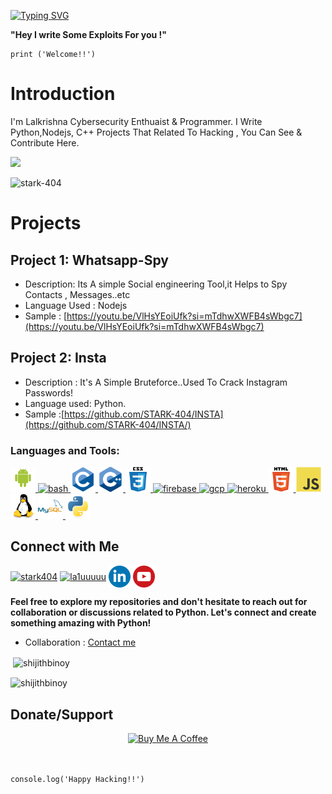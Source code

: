 <a href="https://git.io/typing-svg"><img src="https://readme-typing-svg.demolab.com?font=Fira+Code&size=30&pause=1000&width=435&lines=Lal Krishna;CYBER+ENTHUAIST;Programmer; RESEARCHER;" alt="Typing SVG" /></a>

**"Hey I write Some  Exploits For you !"**
``` 
print ('Welcome!!')
 ```




# Introduction
I'm Lalkrishna Cybersecurity Enthuaist & Programmer. I  Write Python,Nodejs,
C++ Projects That Related To Hacking , You Can See & Contribute Here.

<img src="https://media0.giphy.com/media/C4NdKtRaQE9m8/giphy.webp?cid=6c09b9521034b8fd75dde569f985dab98b6ec6ff86be509b&ep=v1_internal_gifs_gifId&rid=giphy.webp&ct=g"/>


<p align="left"> <img src="https://komarev.com/ghpvc/?username=stark-404&label=Profile%20views&color=0e75b6&style=flat" alt="stark-404" /> </p>


# Projects
## Project 1: Whatsapp-Spy 
- Description: Its A simple Social engineering Tool,it Helps to Spy Contacts , Messages..etc
- Language Used : Nodejs
- Sample : [https://youtu.be/VlHsYEoiUfk?si=mTdhwXWFB4sWbgc7](https://youtu.be/VlHsYEoiUfk?si=mTdhwXWFB4sWbgc7)
## Project 2: Insta
- Description : It's A Simple Bruteforce..Used To Crack Instagram Passwords!
- Language used: Python.
- Sample :[https://github.com/STARK-404/INSTA](https://github.com/STARK-404/INSTA/)

  

<h3 align="left">Languages and Tools:</h3>
<p align="left"> <a href="https://developer.android.com" target="_blank" rel="noreferrer"> <img src="https://raw.githubusercontent.com/devicons/devicon/master/icons/android/android-original-wordmark.svg" alt="android" width="40" height="40"/> </a> <a href="https://www.gnu.org/software/bash/" target="_blank" rel="noreferrer"> <img src="https://www.vectorlogo.zone/logos/gnu_bash/gnu_bash-icon.svg" alt="bash" width="40" height="40"/> </a> <a href="https://www.cprogramming.com/" target="_blank" rel="noreferrer"> <img src="https://raw.githubusercontent.com/devicons/devicon/master/icons/c/c-original.svg" alt="c" width="40" height="40"/> </a> <a href="https://www.w3schools.com/cpp/" target="_blank" rel="noreferrer"> <img src="https://raw.githubusercontent.com/devicons/devicon/master/icons/cplusplus/cplusplus-original.svg" alt="cplusplus" width="40" height="40"/> </a> <a href="https://www.w3schools.com/css/" target="_blank" rel="noreferrer"> <img src="https://raw.githubusercontent.com/devicons/devicon/master/icons/css3/css3-original-wordmark.svg" alt="css3" width="40" height="40"/> </a> <a href="https://firebase.google.com/" target="_blank" rel="noreferrer"> <img src="https://www.vectorlogo.zone/logos/firebase/firebase-icon.svg" alt="firebase" width="40" height="40"/> </a> <a href="https://cloud.google.com" target="_blank" rel="noreferrer"> <img src="https://www.vectorlogo.zone/logos/google_cloud/google_cloud-icon.svg" alt="gcp" width="40" height="40"/> </a> <a href="https://heroku.com" target="_blank" rel="noreferrer"> <img src="https://www.vectorlogo.zone/logos/heroku/heroku-icon.svg" alt="heroku" width="40" height="40"/> </a> <a href="https://www.w3.org/html/" target="_blank" rel="noreferrer"> <img src="https://raw.githubusercontent.com/devicons/devicon/master/icons/html5/html5-original-wordmark.svg" alt="html5" width="40" height="40"/> </a> <a href="https://developer.mozilla.org/en-US/docs/Web/JavaScript" target="_blank" rel="noreferrer"> <img src="https://raw.githubusercontent.com/devicons/devicon/master/icons/javascript/javascript-original.svg" alt="javascript" width="40" height="40"/> </a> <a href="https://www.linux.org/" target="_blank" rel="noreferrer"> <img src="https://raw.githubusercontent.com/devicons/devicon/master/icons/linux/linux-original.svg" alt="linux" width="40" height="40"/> </a> <a href="https://www.mysql.com/" target="_blank" rel="noreferrer"> <img src="https://raw.githubusercontent.com/devicons/devicon/master/icons/mysql/mysql-original-wordmark.svg" alt="mysql" width="40" height="40"/> </a> <a href="https://www.python.org" target="_blank" rel="noreferrer"> <img src="https://raw.githubusercontent.com/devicons/devicon/master/icons/python/python-original.svg" alt="python" width="40" height="40"/> </a> </p>
 

 

##  Connect with Me


<p align="left">
<a href="https://twitter.com/Lalkrishna6314" target="blank"><img align="center" src="https://raw.githubusercontent.com/rahuldkjain/github-profile-readme-generator/master/src/images/icons/Social/twitter.svg" alt="stark404" height="30" width="40" /></a>
<a href="https://instagram.com/la1uuuuu" target="blank"><img align="center" src="https://raw.githubusercontent.com/rahuldkjain/github-profile-readme-generator/master/src/images/icons/Social/instagram.svg" alt="la1uuuuu" height="30" width="40" /></a>
<a href='https://in.linkedin.com/in/lal-krishna-b-9b8144277'><img src='https://raw.githubusercontent.com/shahbajjamil/Social-Meadia-Icons/master/Icons-logos/linkedin-circle.png' align='center' height="35" width="35"></a>
<a href='https://youtube.com/@odin4gb?si=xGQtqp9aZhusMVzr'><img src='https://raw.githubusercontent.com/shahbajjamil/Social-Meadia-Icons/master/Icons-logos/youtube-circle.png' align='center' height="35" width="35"></a>

</p>

**Feel free to explore my repositories and don't hesitate to reach out for collaboration or discussions related to Python. Let's connect and create something amazing with Python!**
<br>

+ Collaboration : <a href='mailto: gamerunknown509@gmail.com?subject=Intrested_to_Collab!'>Contact me </a>

<p>&nbsp;<img align="center" src="https://github-readme-stats.vercel.app/api?username=STARK-404&show_icons=true&theme=tokyonight&text_color=ffffff&locale=en" alt="shijithbinoy" /></p>

<p><img align="center" src="https://github-readme-streak-stats.herokuapp.com/?user=STARK-404&theme=dark" alt="shijithbinoy" /></p>


## Donate/Support 
<center>
<a href="https://www.buymeacoffee.com/mrstarkin" target="_blank"><img src="https://cdn.buymeacoffee.com/buttons/v2/default-yellow.png" alt="Buy Me A Coffee" style="height: 60px !important;width: 217px !important;" ></a>
  <br>
</center>
<br>
<br>


```
console.log('Happy Hacking!!')
```

